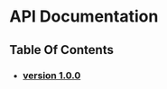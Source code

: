 # API Documentation
## Table Of Contents
- ### [version 1.0.0](https://schstp.github.io/swaprojectdocs/subject_area/info)
